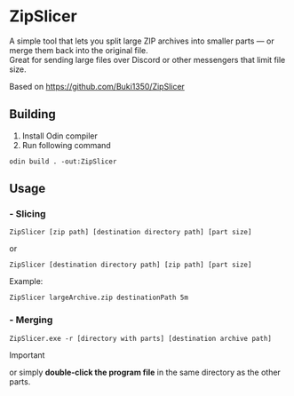 # ZipSlicer

A simple tool that lets you split large ZIP archives into smaller parts — or merge them back into the original file.\
Great for sending large files over Discord or other messengers that limit file size.

Based on https://github.com/Buki1350/ZipSlicer

## Building
1. Install Odin compiler
2. Run following command
```
odin build . -out:ZipSlicer
```

## Usage

### - Slicing

```
ZipSlicer [zip path] [destination directory path] [part size]
```
or

```
ZipSlicer [destination directory path] [zip path] [part size]
```

Example:
```
ZipSlicer largeArchive.zip destinationPath 5m
```

### - Merging

```
ZipSlicer.exe -r [directory with parts] [destination archive path]
```
>[!IMPORTANT]
or simply **double-click the program file** in the same directory as the other parts.

